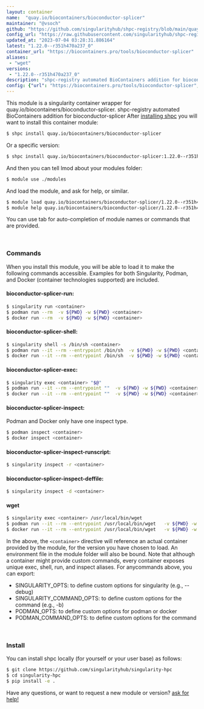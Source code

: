 ```yaml
---
layout: container
name:  "quay.io/biocontainers/bioconductor-splicer"
maintainer: "@vsoch"
github: "https://github.com/singularityhub/shpc-registry/blob/main/quay.io/biocontainers/bioconductor-splicer/container.yaml"
config_url: "https://raw.githubusercontent.com/singularityhub/shpc-registry/main/quay.io/biocontainers/bioconductor-splicer/container.yaml"
updated_at: "2023-07-04 03:28:31.886164"
latest: "1.22.0--r351h470a237_0"
container_url: "https://biocontainers.pro/tools/bioconductor-splicer"
aliases:
 - "wget"
versions:
 - "1.22.0--r351h470a237_0"
description: "shpc-registry automated BioContainers addition for bioconductor-splicer"
config: {"url": "https://biocontainers.pro/tools/bioconductor-splicer", "maintainer": "@vsoch", "description": "shpc-registry automated BioContainers addition for bioconductor-splicer", "latest": {"1.22.0--r351h470a237_0": "sha256:3565b1c171972813a6b33aa68a8f104ca8b67355e14119f8f4fe0b75595f9e8b"}, "tags": {"1.22.0--r351h470a237_0": "sha256:3565b1c171972813a6b33aa68a8f104ca8b67355e14119f8f4fe0b75595f9e8b"}, "docker": "quay.io/biocontainers/bioconductor-splicer", "aliases": {"wget": "/usr/local/bin/wget"}}
---
```


This module is a singularity container wrapper for quay.io/biocontainers/bioconductor-splicer.
shpc-registry automated BioContainers addition for bioconductor-splicer
After [installing shpc](#install) you will want to install this container module:


```bash
$ shpc install quay.io/biocontainers/bioconductor-splicer
```

Or a specific version:

```bash
$ shpc install quay.io/biocontainers/bioconductor-splicer:1.22.0--r351h470a237_0
```

And then you can tell lmod about your modules folder:

```bash
$ module use ./modules
```

And load the module, and ask for help, or similar.

```bash
$ module load quay.io/biocontainers/bioconductor-splicer/1.22.0--r351h470a237_0
$ module help quay.io/biocontainers/bioconductor-splicer/1.22.0--r351h470a237_0
```

You can use tab for auto-completion of module names or commands that are provided.

<br>

### Commands

When you install this module, you will be able to load it to make the following commands accessible.
Examples for both Singularity, Podman, and Docker (container technologies supported) are included.

#### bioconductor-splicer-run:

```bash
$ singularity run <container>
$ podman run --rm  -v ${PWD} -w ${PWD} <container>
$ docker run --rm  -v ${PWD} -w ${PWD} <container>
```

#### bioconductor-splicer-shell:

```bash
$ singularity shell -s /bin/sh <container>
$ podman run --it --rm --entrypoint /bin/sh  -v ${PWD} -w ${PWD} <container>
$ docker run --it --rm --entrypoint /bin/sh  -v ${PWD} -w ${PWD} <container>
```

#### bioconductor-splicer-exec:

```bash
$ singularity exec <container> "$@"
$ podman run --it --rm --entrypoint ""  -v ${PWD} -w ${PWD} <container> "$@"
$ docker run --it --rm --entrypoint ""  -v ${PWD} -w ${PWD} <container> "$@"
```

#### bioconductor-splicer-inspect:

Podman and Docker only have one inspect type.

```bash
$ podman inspect <container>
$ docker inspect <container>
```

#### bioconductor-splicer-inspect-runscript:

```bash
$ singularity inspect -r <container>
```

#### bioconductor-splicer-inspect-deffile:

```bash
$ singularity inspect -d <container>
```


#### wget

```bash
$ singularity exec <container> /usr/local/bin/wget
$ podman run --it --rm --entrypoint /usr/local/bin/wget   -v ${PWD} -w ${PWD} <container> -c " $@"
$ docker run --it --rm --entrypoint /usr/local/bin/wget   -v ${PWD} -w ${PWD} <container> -c " $@"
```



In the above, the `<container>` directive will reference an actual container provided
by the module, for the version you have chosen to load. An environment file in the
module folder will also be bound. Note that although a container
might provide custom commands, every container exposes unique exec, shell, run, and
inspect aliases. For anycommands above, you can export:

 - SINGULARITY_OPTS: to define custom options for singularity (e.g., --debug)
 - SINGULARITY_COMMAND_OPTS: to define custom options for the command (e.g., -b)
 - PODMAN_OPTS: to define custom options for podman or docker
 - PODMAN_COMMAND_OPTS: to define custom options for the command

<br>

### Install

You can install shpc locally (for yourself or your user base) as follows:

```bash
$ git clone https://github.com/singularityhub/singularity-hpc
$ cd singularity-hpc
$ pip install -e .
```

Have any questions, or want to request a new module or version? [ask for help!](https://github.com/singularityhub/singularity-hpc/issues)